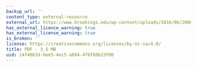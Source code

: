 ```yaml
---
backup_url: ''
content_type: external-resource
external_url: https://www.brookings.edu/wp-content/uploads/2016/06/20060127_affindex.pdf
has_external_licence_warning: true
has_external_license_warning: true
is_broken: ''
license: https://creativecommons.org/licenses/by-nc-sa/4.0/
title: PDF - 3.5 MB
uid: 14f4663d-bee5-4ec5-a684-4f6f68b23f00
---
```

